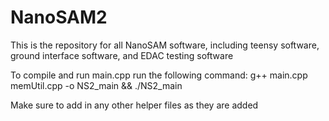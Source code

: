 # NanoSAM2
This is the repository for all NanoSAM software, including teensy software, ground interface software, and EDAC testing software

To compile and run main.cpp run the following command:
g++ main.cpp memUtil.cpp -o NS2_main && ./NS2_main

Make sure to add in any other helper files as they are added